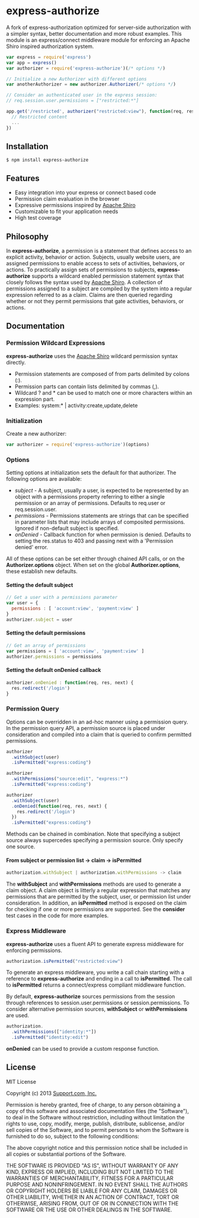 # express-authorize

A fork of express-authorization optimized for server-side authorization with a simpler syntax, better documentation and more robust examples.
This module is an express/connect middleware module for enforcing an Apache Shiro inspired authorization system.

```js
var express = require('express')
var app = express()
var authorizer = require('express-authorize')(/* options */)

// Initialize a new Authorizer with different options
var anotherAuthorizer = new authorizer.Authorizer(/* options */)

// Consider an authenticated user in the express session:
// req.session.user.permissions = ["restricted:*"]

app.get('/restricted', authorizer("restricted:view"), function(req, res) {
  // Restricted content
  ...
})
```

## Installation

    $ npm install express-authorize

## Features

  * Easy integration into your express or connect based code
  * Permission claim evaluation in the browser
  * Expressive permissions inspired by [Apache Shiro](http://shiro.apache.org/permissions.html)
  * Customizable to fit your application needs
  * High test coverage

## Philosophy

  In __express-authorize__, a permission is a statement that defines access to an explicit activity, behavior or action.
  Subjects, usually website users, are assigned permissions to enable access to sets of activities, behaviors, or actions.
  To practically assign sets of permissions to subjects, __express-authorize__ supports a wildcard enabled permission statement
  syntax that closely follows the syntax used by [Apache Shiro](http://shiro.apache.org/permissions.html).
  A collection of permissions assigned to a subject are compiled by the system into a regular expression referred to as a claim.
  Claims are then queried regarding whether or not they permit permissions that gate activities, behaviors, or actions.

## Documentation

### Permission Wildcard Expressions

  __express-authorize__ uses the [Apache Shiro](http://shiro.apache.org/permissions.html) wildcard permission syntax directly.

   * Permission statements are composed of from parts delimited by colons (:).
   * Permission parts can contain lists delimited by commas (,).
   * Wildcard ? and * can be used to match one or more characters within an expression part.
   * Examples: system:* | activity:create,update,delete


### Initialization

  Create a new authorizer:
  ```js
  var authorizer = require('express-authorize')(options)
  ```

### Options
Setting options at initialization sets the default for that authorizer. The following options are available:

- _subject_ - A subject, usually a user, is expected to be represented by an object with a permissions property referring to either a single permission or an array of permissions. Defaults to req.user or req.session.user.
- _permissions_ - Permissions statements are strings that can be specified in parameter lists that may include arrays of composited permissions. Ignored if non-default subject is specified.
- _onDenied_ - Callback function for when permission is denied. Defaults to setting the res.status to 403 and passing next with a 'Permission denied' error.

All of these options can be set either through chained API calls, or on the __Authorizer.options__ object. When set on the global __Authorizer.options__, these establish new defaults.

#### Setting the default subject

```js
// Get a user with a permissions parameter
var user = {
  permissions : [ 'account:view', 'payment:view' ]
}
authorizer.subject = user
```

#### Setting the default permissions
```js
// Get an array of permissions
var permissions = [ 'account:view', 'payment:view' ]
authorizer.permissions = permissions
```

#### Setting the default onDenied callback
```js
authorizer.onDenied : function(req, res, next) {
  res.redirect('/login')
}
```

### Permission Query
  Options can be overridden in an ad-hoc manner using a permission query.
  In the permission query API, a permission source is placed under consideration and compiled into a claim that is
  queried to confirm permitted permissions.

```js
authorizer
  .withSubject(user)
  .isPermitted("express:coding")

authorizer
  .withPermissions("source:edit", "express:*")
  .isPermitted("express:coding")

authorizer
  .withSubject(user)
  .onDenied(function(req, res, next) {
    res.redirect('/login')
  })
  .isPermitted("express:coding")
```

Methods can be chained in combination. Note that specifying a subject source always supercedes specifying a permission source. Only specify one source.

#### From subject or permission list -> claim -> isPermitted
```js
authorization.withSubject | authorization.withPermissions -> claim
```
  The __withSubject__ and __withPermissions__ methods are used to generate a claim object.
  A claim object is litterly a regular expression that matches any permissions that are permitted by the
  subject, user, or permission list under consideration.  In addition, an __isPermitted__ method is exposed on
  the claim for checking if one or more permissions are supported.  See the __consider__ test cases in the code
  for more examples.

### Express Middleware

  __express-authorize__ uses a fluent API to generate express middleware for enforcing permissions.
  ```js
  authorization.isPermitted("restricted:view")
  ```
  To generate an express middleware, you write a call chain starting with a reference to __express-authorize__
  and ending in a call to __isPermitted__.  The call to __isPermitted__ returns a connect/express compliant middleware function.

  By default, __express-authorize__ sources permissions from the session through references to session.user.permissions or session.permissions.
  To consider alternative permission sources, __withSubject__ or __withPermissions__ are used.
  ```js
  authorization.
    .withPermissions(["identity:*"])
    .isPermitted("identity:edit")
  ```

  __onDenied__ can be used to provide a custom response function.

## License

MIT License

Copyright (c) 2013 [Support.com, Inc.](http://www.support.com)

Permission is hereby granted, free of charge, to any person obtaining a copy
of this software and associated documentation files (the "Software"), to deal
in the Software without restriction, including without limitation the rights
to use, copy, modify, merge, publish, distribute, sublicense, and/or sell
copies of the Software, and to permit persons to whom the Software is
furnished to do so, subject to the following conditions:

The above copyright notice and this permission notice shall be included in
all copies or substantial portions of the Software.

THE SOFTWARE IS PROVIDED "AS IS", WITHOUT WARRANTY OF ANY KIND, EXPRESS OR
IMPLIED, INCLUDING BUT NOT LIMITED TO THE WARRANTIES OF MERCHANTABILITY,
FITNESS FOR A PARTICULAR PURPOSE AND NONINFRINGEMENT. IN NO EVENT SHALL THE
AUTHORS OR COPYRIGHT HOLDERS BE LIABLE FOR ANY CLAIM, DAMAGES OR OTHER
LIABILITY, WHETHER IN AN ACTION OF CONTRACT, TORT OR OTHERWISE, ARISING FROM,
OUT OF OR IN CONNECTION WITH THE SOFTWARE OR THE USE OR OTHER DEALINGS IN
THE SOFTWARE.
